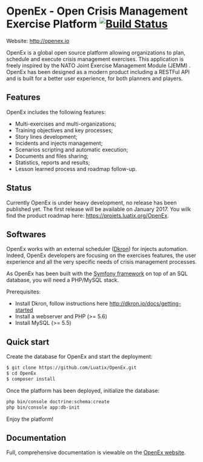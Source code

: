 # OpenEx - Open Crisis Management Exercise Platform [![Build Status](https://api.travis-ci.org/Luatix/OpenEx.svg?branch=master)](https://travis-ci.org/Luatix/OpenEx)

Website: http://openex.io

OpenEx is a global open source platform allowing organizations to plan, schedule and execute crisis management exercises. This application is freely inspired by the NATO Joint Exercise Management Module (JEMM) . OpenEx has been designed as a modern product including a RESTFul API and is built for a better user experience, for both planners and players.

## Features

OpenEx includes the following features:

- Multi-exercises and multi-organizations;
- Training objectives and key processes;
- Story lines development;
- Incidents and injects management;
- Scenarios scripting and automatic execution;
- Documents and files sharing;
- Statistics, reports and results;
- Lesson learned process and roadmap follow-up.

## Status

Currently OpenEx is under heavy development, no release has been published yet. The first release will be available on January 2017. You wilk find the product roadmap here: https://projets.luatix.org/OpenEx.

## Softwares

OpenEx works with an external scheduler ([Dkron](http://dkron.io)) for injects automation. Indeed, OpenEx developers are focusing on the exercises features, the user experience and all the very specific needs of crisis management processes.
 
As OpenEx has been built with the [Symfony framework](https://symfony.com) on top of an SQL database, you will need a PHP/MySQL stack.

Prerequisites:
 
- Install Dkron, follow instructions here http://dkron.io/docs/getting-started
- Install a webserver and PHP (>= 5.6)
- Install MySQL (>= 5.5)

## Quick start

Create the database for OpenEx and start the deployment:

```bash
$ git clone https://github.com/Luatix/OpenEx.git
$ cd OpenEx
$ composer install
```

Once the platform has been deployed, initialize the database:

```bash
php bin/console doctrine:schema:create
php bin/console app:db-init
```

Enjoy the platform!

## Documentation

Full, comprehensive documentation is viewable on the [OpenEx website](http://www.openex.io). 
